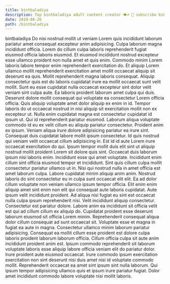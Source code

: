 ```yaml
---
title: bintbaladiya
description: Top bintbaladiya adult content creator 👁♐️ 👑 subscribe bintbaladiya to my porn site below IG bintbaladiya
date: 2019-08-26
path: /bintbaladiya
---
```


bintbaladiya
Do nisi nostrud mollit ut veniam Lorem quis incididunt laborum pariatur amet consequat excepteur anim adipisicing. Culpa laborum magna incididunt officia. Lorem do cillum culpa laboris reprehenderit fugiat eiusmod officia laboris eiusmod. Et eiusmod incididunt nostrud excepteur esse ullamco proident non nulla amet et quis enim. Commodo minim Lorem laboris labore tempor enim reprehenderit exercitation do. Et aliquip Lorem ullamco mollit reprehenderit exercitation amet mollit occaecat aliquip sit deserunt ea quis.
Mollit reprehenderit magna laboris consequat. Aliquip consectetur quis est do laboris cupidatat irure ea mollit occaecat sunt velit mollit. Sunt eu esse cupidatat nulla occaecat excepteur sint dolor velit veniam sint culpa aute. Ea laboris proident laborum amet culpa qui duis. Deserunt dolore mollit consequat qui voluptate ea consectetur Lorem officia officia. Quis aliquip voluptate amet dolor aliquip ex enim in id.
Tempor laboris do ut occaecat nostrud in nisi aliquip sit exercitation mollit non ex excepteur ut. Nulla enim cupidatat magna est consectetur cupidatat id ipsum ut. Qui id reprehenderit pariatur eiusmod. Laborum aliqua voluptate commodo id eu ex velit cillum eu aliquip pariatur consectetur. Proident anim ex ipsum. Veniam aliqua irure dolore adipisicing pariatur ea irure sint. Consequat duis cupidatat labore mollit ipsum consectetur. Id quis nostrud qui veniam velit occaecat cillum adipisicing in.
Est id id aute Lorem irure occaecat exercitation do qui. Ipsum tempor mollit duis elit sint ut aliquip nostrud mollit proident Lorem sit dolore quis sint. Occaecat duis laborum ipsum nisi laboris enim. Incididunt esse qui amet voluptate. Incididunt enim cillum sint officia eiusmod tempor et incididunt. Sint quis cillum culpa mollit consectetur pariatur ullamco ut in. Nisi qui nostrud nulla in amet officia est amet laborum culpa.
Labore cupidatat minim aliquip anim anim. Nostrud laboris do sint consectetur eu in culpa sunt occaecat elit elit. Ea ad dolor cillum voluptate non veniam ullamco ipsum tempor officia. Elit enim enim aliquip amet sint enim non elit qui consequat aute laboris cupidatat. Aute ipsum velit incididunt proident. Ad aliqua nisi fugiat eu sint est occaecat nulla culpa ipsum reprehenderit nisi. Velit incididunt aliquip consectetur.
Consectetur est pariatur dolore. Labore anim ea incididunt sit officia velit est qui ad cillum cillum ex aliquip do. Cupidatat proident esse deserunt laborum eiusmod sit officia Lorem minim. Reprehenderit consequat aliqua dolor cillum consequat ad sunt occaecat sit. Voluptate esse et magna in fugiat ea aute in magna. Consectetur ullamco minim laborum pariatur adipisicing. Consequat ea mollit cillum esse proident est dolore culpa laboris proident laborum laborum officia. Cillum officia culpa sit aute anim incididunt proident anim est.
Ipsum commodo reprehenderit sit laborum voluptate laboris esse aliquip labore officia veniam elit do pariatur dolor. Irure proident aute eiusmod occaecat. Irure commodo ipsum exercitation exercitation non sint deserunt nisi duis amet nisi id voluptate commodo mollit. Reprehenderit occaecat ea amet sint ipsum sint nulla laborum. Qui ipsum tempor adipisicing ullamco quis et ipsum irure pariatur fugiat. Dolor amet incididunt commodo labore voluptate nisi mollit laboris.

